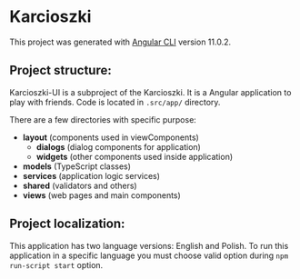 # Karcioszki

This project was generated with [Angular CLI](https://github.com/angular/angular-cli) version 11.0.2.

## Project structure:
Karcioszki-UI is a subproject of the Karcioszki. It is a Angular application to play with friends. Code is located in `.src/app/` directory.

There are a few directories with specific purpose:
- __layout__ (components used in viewComponents)  
  - __dialogs__ (dialog components for application)
  - __widgets__ (other components used inside application)
- __models__ (TypeScript classes)
- __services__ (application logic services)
- __shared__ (validators and others)
- __views__ (web pages and main components)

## Project localization:
This application has two language versions: English and Polish. To run this application in a specific language you must choose valid option during `npm run-script start` option.